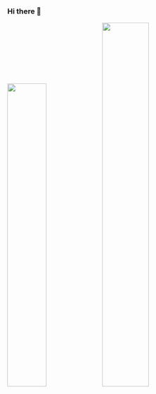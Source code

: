 ### Hi there 👋

<!--
**duartebianca/duartebianca** is a ✨ _special_ ✨ repository because its `README.md` (this file) appears on your GitHub profile.

Here are some ideas to get you started:

- 🔭 I’m currently working on ...
- 🌱 I’m currently learning ...
- 👯 I’m looking to collaborate on ...
- 🤔 I’m looking for help with ...
- 💬 Ask me about ...
- 📫 How to reach me: ...
- 😄 Pronouns: ...
- ⚡ Fun fact: ...
 ![Bianca's GitHub stats](https://github-readme-stats.vercel.app/api?username=duartebianca&count_private=true&show_icons=true&theme=jolly)
![Top Langs](https://github-readme-stats.vercel.app/api/top-langs/?username=duartebianca&layout=compact&theme=jolly)
-->
<div>
<img width="42%" src="https://github-readme-stats.vercel.app/api?username=duartebianca&count_private=true&show_icons=true&theme=jolly">
 <img width="46%" src="https://github-readme-stats.vercel.app/api/top-langs/?username=duartebianca&layout=compact&theme=jolly">
</div>
